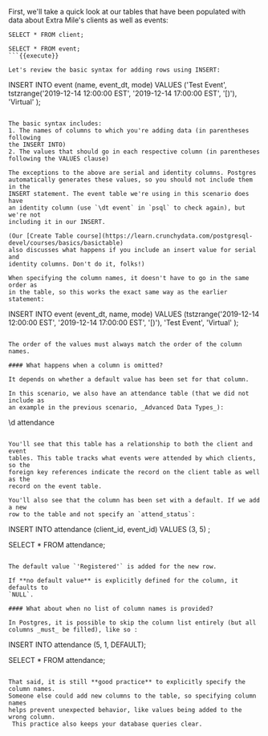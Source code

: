 First, we'll take a quick look at our tables that have been populated with data
 about Extra Mile's clients as well as events:

```
SELECT * FROM client;

SELECT * FROM event;
```{{execute}}

Let's review the basic syntax for adding rows using INSERT:

```
INSERT INTO event (name, event_dt, mode)
VALUES ('Test Event', 
        tstzrange('2019-12-14 12:00:00 EST', '2019-12-14 17:00:00 EST', '[)'),
        'Virtual'
);
```

The basic syntax includes:
1. The names of columns to which you're adding data (in parentheses following 
the INSERT INTO)
2. The values that should go in each respective column (in parentheses 
following the VALUES clause)

The exceptions to the above are serial and identity columns. Postgres 
automatically generates these values, so you should not include them in the 
INSERT statement. The event table we're using in this scenario does have 
an identity column (use `\dt event` in `psql` to check again), but we're not 
including it in our INSERT. 

(Our [Create Table course](https://learn.crunchydata.com/postgresql-devel/courses/basics/basictable) 
also discusses what happens if you include an insert value for serial and 
identity columns. Don't do it, folks!)

When specifying the column names, it doesn't have to go in the same order as 
in the table, so this works the exact same way as the earlier statement:

```
INSERT INTO event (event_dt, name, mode)
VALUES (tstzrange('2019-12-14 12:00:00 EST', '2019-12-14 17:00:00 EST', '[)'),
        'Test Event',
        'Virtual'
);
```{{execute}}

The order of the values must always match the order of the column names.

#### What happens when a column is omitted?

It depends on whether a default value has been set for that column.

In this scenario, we also have an attendance table (that we did not include as 
an example in the previous scenario, _Advanced Data Types_):

```
\d attendance
```{{execute}}

You'll see that this table has a relationship to both the client and event 
tables. This table tracks what events were attended by which clients, so the 
foreign key references indicate the record on the client table as well as the 
record on the event table.

You'll also see that the column has been set with a default. If we add a new 
row to the table and not specify an `attend_status`:

```
INSERT INTO attendance (client_id, event_id)
    VALUES (3, 5)
;

SELECT * FROM attendance;
```{{execute}}

The default value `'Registered'` is added for the new row.

If **no default value** is explicitly defined for the column, it defaults to 
`NULL`.

#### What about when no list of column names is provided?

In Postgres, it is possible to skip the column list entirely (but all 
columns _must_ be filled), like so :

```
INSERT INTO attendance (5, 1, DEFAULT);

SELECT * FROM attendance;
```{{execute}}

That said, it is still **good practice** to explicitly specify the column names. 
Someone else could add new columns to the table, so specifying column names 
helps prevent unexpected behavior, like values being added to the wrong column.
 This practice also keeps your database queries clear.
